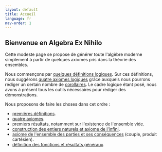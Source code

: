```yaml
---
layout: default
title: Accueil
language: fr
nav-order: 1
---
```


## Bienvenue en Algebra Ex Nihilo

Cette modeste page se propose de générer toute l'algèbre moderne simplement à partir de quelques axiomes pris dans la théorie des ensembles.

Nous commençons par [quelques définitions logiques](logic_def.md). Sur ces définitions, nous suggérons [quatre axiomes logiques](logic_axm.md) grâce auxquels nous pourrons rédiger un certain nombre de [corollaires](logic_cor.md). Le cadre logique étant posé, nous avons à présent tous les outils nécessaires pour rédiger des démonstrations.

Nous proposons de faire les choses dans cet ordre :

* [premières définitions](set_def.md).
* [quatre axiomes](set_axm.md).
* [premiers résultats](set_res1.md), notamment sur l'existence de l'ensemble vide.
* [construction des entiers naturels et axiome de l'infini](set_res2.md).
* [axiome de l'ensemble des parties et ses conséquences](set_res3.md) (couple, produit cartésien).
* [définition des fonctions et résultats généraux](set_res4.md).
